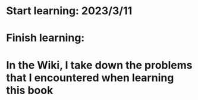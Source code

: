 # Start learning: 2023/3/11
# Finish learning: 

# In the Wiki, I take down the problems that I encountered when learning this book
